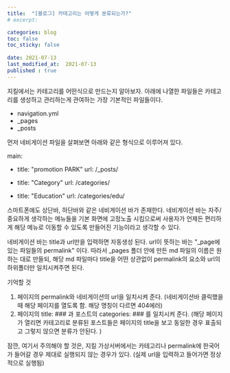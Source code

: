 ```yaml
---
title:  "[블로그] 카테고리는 어떻게 분류되는가?"
# excerpt: 

categories: blog
toc: false
toc_sticky: false
 
date: 2021-07-13
last_modified_at:  2021-07-13
published : true
---
```


지킬에서는 카테고리를 어떤식으로 만드는지 알아보자.
아래에 나열한 파일들은 카테고리를 생성하고 관리하는게 관여하는 가장 기본적인 파일들이다.

- navigation.yml
- _pages
- _posts

먼저 네비게이션 파일을 살펴보면 아래와 같은 형식으로 이루어져 있다.

main:
  - title: "promotion PARK"
    url: /_posts/

  - title: "Category"
    url: /categories/

  - title: "Education"
    url: /categories/edu/


스마트폰에도 상단바, 하단바와 같은 네비게이션 바가 존재한다. 네비게이션 바는 자주/중요하게 생각하는 메뉴들을 기본 화면에 고정노출 시킴으로써 사용자가 언제든 편리하게 해당 메뉴로 이동할 수 있도록 만들어진 기능이라고 생각할 수 있다. 

네비게이션 바는 title과 url만을 입력하면 자동생성 된다. 
url이 뜻하는 바는 "_page에 있는 파일들의 permalink" 이다. 따라서 _pages 폴더 안에 만든 md 파일의 이름은 원하는 대로 만들되, 해당 md 파일마다 title을  어떤 상관없이 permalink의 요소와 url의 하위폴더만 일치시켜주면 된다.

기억할 것
1. 페이지의 permalink와 네비게이션의 url을 일치시켜 준다. (네비게이션바 클릭했을때 해당 페이지를 열도록 함. 해당 명칭이 다르면 404에러)
2. 페이지의 title: ### 과 포스트의 categories: ### 를 일치시켜 준다. (해당 페이지가 열리면 카테고리로 분류된 포스트들은 페이지의 title을 보고 동일한 경우 표출되고 그렇지 않으면 분류가 안된다. )

잠깐, 여기서 주의해야 할 것은, 지킬 가상서버에서는 카테고리나 permalink에 한국어가 들어갈 경우 제대로 실행되지 않는 경우가 있다. 
(실제 url을 입력하고 들어가면 정상적으로 실행됨)